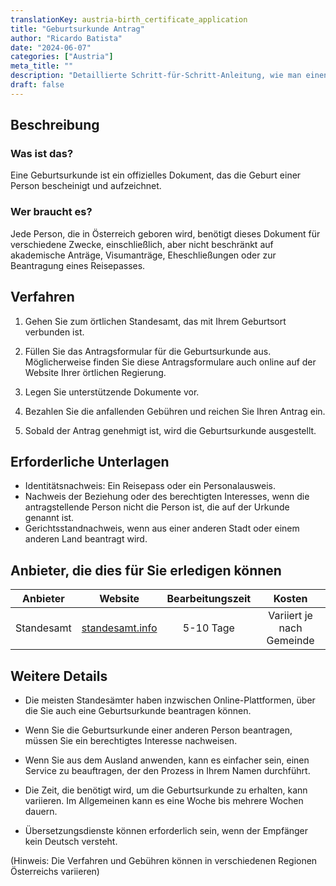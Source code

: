```yaml
---
translationKey: austria-birth_certificate_application
title: "Geburtsurkunde Antrag"
author: "Ricardo Batista"
date: "2024-06-07"
categories: ["Austria"]
meta_title: ""
description: "Detaillierte Schritt-für-Schritt-Anleitung, wie man einen Geburtsurkunde Antrag in Österreich stellt"
draft: false
---
```


## Beschreibung
### Was ist das?
Eine Geburtsurkunde ist ein offizielles Dokument, das die Geburt einer Person bescheinigt und aufzeichnet.
### Wer braucht es?
Jede Person, die in Österreich geboren wird, benötigt dieses Dokument für verschiedene Zwecke, einschließlich, aber nicht beschränkt auf akademische Anträge, Visumanträge, Eheschließungen oder zur Beantragung eines Reisepasses.

## Verfahren
1. Gehen Sie zum örtlichen Standesamt, das mit Ihrem Geburtsort verbunden ist.

2. Füllen Sie das Antragsformular für die Geburtsurkunde aus. Möglicherweise finden Sie diese Antragsformulare auch online auf der Website Ihrer örtlichen Regierung.

3. Legen Sie unterstützende Dokumente vor.

4. Bezahlen Sie die anfallenden Gebühren und reichen Sie Ihren Antrag ein.

5. Sobald der Antrag genehmigt ist, wird die Geburtsurkunde ausgestellt.

## Erforderliche Unterlagen
- Identitätsnachweis: Ein Reisepass oder ein Personalausweis.
- Nachweis der Beziehung oder des berechtigten Interesses, wenn die antragstellende Person nicht die Person ist, die auf der Urkunde genannt ist.
- Gerichtsstandnachweis, wenn aus einer anderen Stadt oder einem anderen Land beantragt wird.

## Anbieter, die dies für Sie erledigen können

| Anbieter        |          Website         |   Bearbeitungszeit   |   Kosten  |
| --------------- | ------------------------ | :------------------: | :------: |
| Standesamt      |  [standesamt.info](https://www.standesamt.com/index.php?article_id=1&clang=0)       |   5-10 Tage    |   Variiert je nach Gemeinde |

## Weitere Details
- Die meisten Standesämter haben inzwischen Online-Plattformen, über die Sie auch eine Geburtsurkunde beantragen können.

- Wenn Sie die Geburtsurkunde einer anderen Person beantragen, müssen Sie ein berechtigtes Interesse nachweisen.

- Wenn Sie aus dem Ausland anwenden, kann es einfacher sein, einen Service zu beauftragen, der den Prozess in Ihrem Namen durchführt.

- Die Zeit, die benötigt wird, um die Geburtsurkunde zu erhalten, kann variieren. Im Allgemeinen kann es eine Woche bis mehrere Wochen dauern.

- Übersetzungsdienste können erforderlich sein, wenn der Empfänger kein Deutsch versteht.

(Hinweis: Die Verfahren und Gebühren können in verschiedenen Regionen Österreichs variieren)